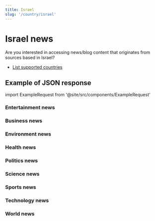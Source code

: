 ```yaml
---
title: Israel
slug: '/country/israel'
---
```


# Israel news

Are you interested in accessing news/blog content that originates from sources based in Israel?

- [List supported countries](/get-articles/countries)

## Example of JSON response

import ExampleRequest from '@site/src/components/ExampleRequest'

### Entertainment news
<ExampleRequest url="https://api.apitube.io/v1/news/articles-demo?limit=2&category=news/Arts_and_Entertainment&country=il"></ExampleRequest>

### Business news
<ExampleRequest url="https://api.apitube.io/v1/news/articles-demo?limit=2&category=news/Business&country=il"></ExampleRequest>

### Environment news
<ExampleRequest url="https://api.apitube.io/v1/news/articles-demo?limit=2&category=news/Environment&country=il"></ExampleRequest>

### Health news
<ExampleRequest url="https://api.apitube.io/v1/news/articles-demo?limit=2&category=news/Health&country=il"></ExampleRequest>

### Politics news
<ExampleRequest url="https://api.apitube.io/v1/news/articles-demo?limit=2&category=news/Politics&country=il"></ExampleRequest>

### Science news
<ExampleRequest url="https://api.apitube.io/v1/news/articles-demo?limit=2&category=news/Science&country=il"></ExampleRequest>

### Sports news
<ExampleRequest url="https://api.apitube.io/v1/news/articles-demo?limit=2&category=news/Sports&country=il"></ExampleRequest>

### Technology news
<ExampleRequest url="https://api.apitube.io/v1/news/articles-demo?limit=2&category=news/Technology&country=il"></ExampleRequest>

### World news
<ExampleRequest url="https://api.apitube.io/v1/news/articles-demo?limit=2&category=news/World&country=il"></ExampleRequest>

